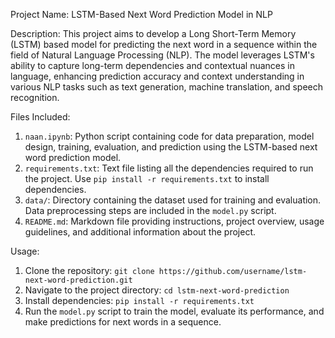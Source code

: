 Project Name: LSTM-Based Next Word Prediction Model in NLP

Description:
This project aims to develop a Long Short-Term Memory (LSTM) based model for predicting the next word in a sequence within the field of Natural Language Processing (NLP). The model leverages LSTM's ability to capture long-term dependencies and contextual nuances in language, enhancing prediction accuracy and context understanding in various NLP tasks such as text generation, machine translation, and speech recognition.

Files Included:
1. `naan.ipynb`: Python script containing code for data preparation, model design, training, evaluation, and prediction using the LSTM-based next word prediction model.
2. `requirements.txt`: Text file listing all the dependencies required to run the project. Use `pip install -r requirements.txt` to install dependencies.
3. `data/`: Directory containing the dataset used for training and evaluation. Data preprocessing steps are included in the `model.py` script.
4. `README.md`: Markdown file providing instructions, project overview, usage guidelines, and additional information about the project.

Usage:
1. Clone the repository: `git clone https://github.com/username/lstm-next-word-prediction.git`
2. Navigate to the project directory: `cd lstm-next-word-prediction`
3. Install dependencies: `pip install -r requirements.txt`
4. Run the `model.py` script to train the model, evaluate its performance, and make predictions for next words in a sequence.
